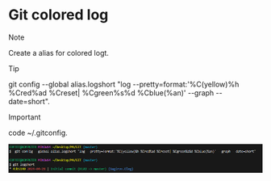 # Git colored log
> [!NOTE]
> Create a alias for colored logt.

> [!TIP]
> git config --global alias.logshort "log --pretty=format:'%C(yellow)%h %Cred%ad %Creset| %Cgreen%s%d %Cblue(%an)' --graph --date=short".

> [!IMPORTANT]
> code ~/.gitconfig.

![ ](https://github.com/bagirovoleg/Git_colored_log/blob/main/COLOR_LOG.png)

